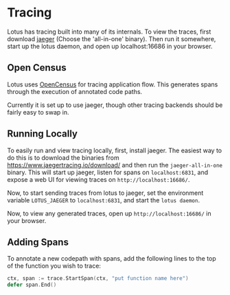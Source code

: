 # Tracing

Lotus has tracing built into many of its internals. To view the traces, first download [jaeger](https://www.jaegertracing.io/download/) (Choose the 'all-in-one' binary). Then run it somewhere, start up the lotus daemon, and open up localhost:16686 in your browser.

## Open Census

Lotus uses [OpenCensus](https://opencensus.io/) for tracing application flow.
This generates spans
through the execution of annotated code paths.

Currently it is set up to use jaeger, though other tracing backends should be
fairly easy to swap in.

## Running Locally

To easily run and view tracing locally, first, install jaeger. The easiest way
to do this is to download the binaries from
https://www.jaegertracing.io/download/ and then run the `jaeger-all-in-one`
binary. This will start up jaeger, listen for spans on `localhost:6831`, and
expose a web UI for viewing traces on `http://localhost:16686/`.

Now, to start sending traces from lotus to jaeger, set the environment variable
`LOTUS_JAEGER` to `localhost:6831`, and start the `lotus daemon`.

Now, to view any generated traces, open up `http://localhost:16686/` in your
browser.

## Adding Spans

To annotate a new codepath with spans, add the following lines to the top of the function you wish to trace:

```go
ctx, span := trace.StartSpan(ctx, "put function name here")
defer span.End()
```
